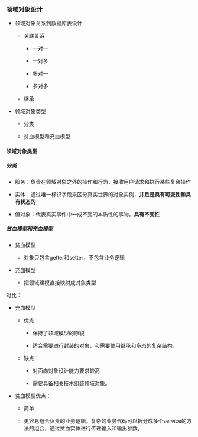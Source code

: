 ### 领域对象设计

- 领域对象关系到数据库表设计
  
  - 关联关系
    
    - 一对一
    
    - 一对多
    
    - 多对一
    
    - 多对多
  
  - 继承

- 领域对象类型
  
  - 分类
  
  - 贫血模型和充血模型

#### 领域对象类型

##### 分类

- 服务：负责在领域对象之外的操作和行为，接收用户请求和执行某些复合操作

- 实体：通过唯一标识字段来区分真实世界的对象实例，**并且是具有可变性和具有状态的**

- 值对象：代表真实事件中一成不变的本质性的事物。**具有不变性**

##### 贫血模型和充血模型

- 贫血模型
  
  - 对象只包含getter和setter，不包含业务逻辑

- 充血模型
  
  - 把领域建模直接映射成对象类型

对比：

- 充血模型
  
  - 优点：
    
    - 保持了领域模型的原貌
    
    - 适合需要进行封装的对象，和需要使用继承和多态的复杂结构。
  
  - 缺点：
    
    - 对面向对象设计能力要求较高
    
    - 需要具备相关技术组装领域对象。

- 贫血模型优点：
  
  - 简单
  
  - 更容易组合负责的业务逻辑。复杂的业务代码可以拆分成多个service的方法的组合，通过贫血实体进行传递输入和输出参数。
